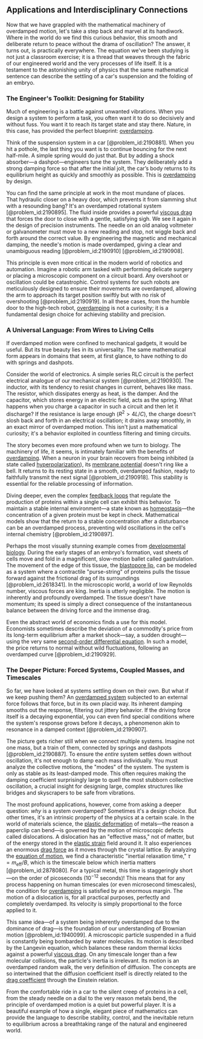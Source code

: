 ## Applications and Interdisciplinary Connections

Now that we have grappled with the mathematical machinery of overdamped motion, let's take a step back and marvel at its handiwork. Where in the world do we find this curious behavior, this smooth and deliberate return to peace without the drama of oscillation? The answer, it turns out, is practically everywhere. The equation we've been studying is not just a classroom exercise; it is a thread that weaves through the fabric of our engineered world and the very processes of life itself. It is a testament to the astonishing unity of physics that the same mathematical sentence can describe the settling of a car's suspension and the folding of an embryo.

### The Engineer's Toolkit: Designing for Stability

Much of engineering is a battle against unwanted vibrations. When you design a system to perform a task, you often want it to do so decisively and without fuss. You want it to reach its target state and stay there. Nature, in this case, has provided the perfect blueprint: [overdamping](@article_id:167459).

Think of the suspension system in a car [@problem_id:2190881]. When you hit a pothole, the last thing you want is to continue bouncing for the next half-mile. A simple spring would do just that. But by adding a shock absorber—a dashpot—engineers tune the system. They deliberately add a strong damping force so that after the initial jolt, the car’s body returns to its equilibrium height as quickly and smoothly as possible. This is [overdamping](@article_id:167459) by design.

You can find the same principle at work in the most mundane of places. That hydraulic closer on a heavy door, which prevents it from slamming shut with a resounding bang? It's an overdamped rotational system [@problem_id:2190895]. The fluid inside provides a powerful [viscous drag](@article_id:270855) that forces the door to close with a gentle, satisfying sigh. We see it again in the design of precision instruments. The needle on an old analog voltmeter or galvanometer must move to a new reading and stop, not wiggle back and forth around the correct value. By engineering the magnetic and mechanical damping, the needle's motion is made overdamped, giving a clear and unambiguous reading [@problem_id:2190910] [@problem_id:2190908].

This principle is even more critical in the modern world of robotics and automation. Imagine a robotic arm tasked with performing delicate surgery or placing a microscopic component on a circuit board. Any overshoot or oscillation could be catastrophic. Control systems for such robots are meticulously designed to ensure their movements are overdamped, allowing the arm to approach its target position swiftly but with no risk of overshooting [@problem_id:2190919]. In all these cases, from the humble door to the high-tech robot, [overdamping](@article_id:167459) is not a curiosity; it is a fundamental design choice for achieving stability and precision.

### A Universal Language: From Wires to Living Cells

If overdamped motion were confined to mechanical gadgets, it would be useful. But its true beauty lies in its universality. The same mathematical form appears in domains that seem, at first glance, to have nothing to do with springs and dashpots.

Consider the world of electronics. A simple series RLC circuit is the perfect electrical analogue of our mechanical system [@problem_id:2190930]. The inductor, with its tendency to resist changes in current, behaves like mass. The resistor, which dissipates energy as heat, is the damper. And the capacitor, which stores energy in an electric field, acts as the spring. What happens when you charge a capacitor in such a circuit and then let it discharge? If the resistance is large enough ($R^2 > 4L/C$), the charge doesn't slosh back and forth in an electrical oscillation; it drains away smoothly, in an exact mirror of overdamped motion. This isn't just a mathematical curiosity; it's a behavior exploited in countless filtering and timing circuits.

The story becomes even more profound when we turn to biology. The machinery of life, it seems, is intimately familiar with the benefits of [overdamping](@article_id:167459). When a neuron in your brain recovers from being inhibited (a state called [hyperpolarization](@article_id:171109)), its [membrane potential](@article_id:150502) doesn't ring like a bell. It returns to its resting state in a smooth, overdamped fashion, ready to faithfully transmit the next signal [@problem_id:2190918]. This stability is essential for the reliable processing of information.

Diving deeper, even the complex [feedback loops](@article_id:264790) that regulate the production of proteins within a single cell can exhibit this behavior. To maintain a stable internal environment—a state known as [homeostasis](@article_id:142226)—the concentration of a given protein must be kept in check. Mathematical models show that the return to a stable concentration after a disturbance can be an overdamped process, preventing wild oscillations in the cell's internal chemistry [@problem_id:2190897].

Perhaps the most visually stunning example comes from [developmental biology](@article_id:141368). During the early stages of an embryo's formation, vast sheets of cells move and fold in a magnificent, slow-motion ballet called gastrulation. The movement of the edge of this tissue, the [blastopore lip](@article_id:272953), can be modeled as a system where a contractile "purse-string" of proteins pulls the tissue forward against the frictional drag of its surroundings [@problem_id:2618341]. In the microscopic world, a world of low Reynolds number, viscous forces are king. Inertia is utterly negligible. The motion is inherently and profoundly overdamped. The tissue doesn't have momentum; its speed is simply a direct consequence of the instantaneous balance between the driving force and the immense drag.

Even the abstract world of economics finds a use for this model. Economists sometimes describe the deviation of a commodity's price from its long-term equilibrium after a market shock—say, a sudden drought—using the very same [second-order differential equation](@article_id:176234). In such a model, the price returns to normal without wild fluctuations, following an overdamped curve [@problem_id:2190929].

### The Deeper Picture: Forced Systems, Coupled Masses, and Timescales

So far, we have looked at systems settling down on their own. But what if we keep pushing them? An [overdamped system](@article_id:176726) subjected to an external force follows that force, but in its own placid way. Its inherent damping smooths out the response, filtering out jittery behavior. If the driving force itself is a decaying exponential, you can even find special conditions where the system's response grows before it decays, a phenomenon akin to resonance in a damped context [@problem_id:2190907].

The picture gets richer still when we connect multiple systems. Imagine not one mass, but a train of them, connected by springs and dashpots [@problem_id:2190887]. To ensure the *entire* system settles down without oscillation, it's not enough to damp each mass individually. You must analyze the collective motions, the "modes" of the system. The system is only as stable as its least-damped mode. This often requires making the damping coefficient surprisingly large to quell the most stubborn collective oscillation, a crucial insight for designing large, complex structures like bridges and skyscrapers to be safe from vibrations.

The most profound applications, however, come from asking a deeper question: *why* is a system overdamped? Sometimes it's a design choice. But other times, it's an intrinsic property of the physics at a certain scale. In the world of materials science, the [plastic deformation](@article_id:139232) of metals—the reason a paperclip can bend—is governed by the motion of microscopic defects called dislocations. A dislocation has an "effective mass," not of matter, but of the energy stored in the [elastic strain](@article_id:189140) field around it. It also experiences an enormous [drag force](@article_id:275630) as it moves through the crystal lattice. By analyzing the [equation of motion](@article_id:263792), we find a characteristic "inertial relaxation time," $\tau = m_{\text{eff}}/B$, which is the timescale below which inertia matters [@problem_id:2878080]. For a typical metal, this time is staggeringly short—on the order of picoseconds ($10^{-12}$ seconds)! This means that for any process happening on human timescales (or even microsecond timescales), the condition for [overdamping](@article_id:167459) is satisfied by an enormous margin. The motion of a dislocation is, for all practical purposes, perfectly and completely overdamped. Its velocity is simply proportional to the force applied to it.

This same idea—of a system being inherently overdamped due to the dominance of drag—is the foundation of our understanding of Brownian motion [@problem_id:1940099]. A microscopic particle suspended in a fluid is constantly being bombarded by water molecules. Its motion is described by the Langevin equation, which balances these random thermal kicks against a powerful [viscous drag](@article_id:270855). On any timescale longer than a few molecular collisions, the particle's inertia is irrelevant. Its motion is an overdamped random walk, the very definition of diffusion. The concepts are so intertwined that the diffusion coefficient itself is directly related to the [drag coefficient](@article_id:276399) through the Einstein relation.

From the comfortable ride in a car to the silent creep of proteins in a cell, from the steady needle on a dial to the very reason metals bend, the principle of overdamped motion is a quiet but powerful player. It is a beautiful example of how a single, elegant piece of mathematics can provide the language to describe stability, control, and the inevitable return to equilibrium across a breathtaking range of the natural and engineered world.